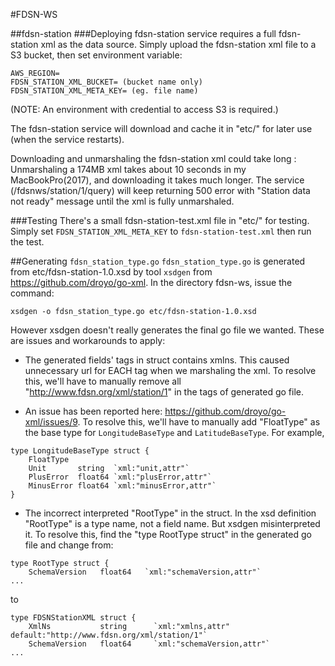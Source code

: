 #FDSN-WS

##fdsn-station
###Deploying
fdsn-station service requires a full fdsn-station xml as the data source.
Simply upload the fdsn-station xml file to a S3 bucket, then set environment variable:
```
AWS_REGION=
FDSN_STATION_XML_BUCKET= (bucket name only)
FDSN_STATION_XML_META_KEY= (eg. file name)
```
(NOTE: An environment with credential to access S3 is required.)

The fdsn-station service will download and cache it in "etc/" for later use (when the service restarts).

Downloading and unmarshaling the fdsn-station xml could take long : Unmarshaling a 174MB xml takes about 10 seconds in my MacBookPro(2017), and downloading it takes much longer. 
The service (/fdsnws/station/1/query) will keep returning 500 error with "Station data not ready" message until the xml is fully unmarshaled.

###Testing
There's a small fdsn-station-test.xml file in "etc/" for testing.
Simply set `FDSN_STATION_XML_META_KEY` to `fdsn-station-test.xml` then run the test.

##Generating `fdsn_station_type.go`
`fdsn_station_type.go` is generated from etc/fdsn-station-1.0.xsd by tool `xsdgen` from https://github.com/droyo/go-xml.
In the directory fdsn-ws, issue the command:
```
xsdgen -o fdsn_station_type.go etc/fdsn-station-1.0.xsd
```
However xsdgen doesn't really generates the final go file we wanted. These are issues and workarounds to apply:

* The generated fields' tags in struct contains xmlns. This caused unnecessary url for EACH tag when we marshaling the  xml.
To resolve this, we'll have to manually remove all "http://www.fdsn.org/xml/station/1" in the tags of generated go file.

* An issue has been reported here: https://github.com/droyo/go-xml/issues/9.
To resolve this, we'll have to manually add "FloatType" as the base type for `LongitudeBaseType` and `LatitudeBaseType`. For example,
```
type LongitudeBaseType struct {
	FloatType
	Unit       string  `xml:"unit,attr"`
	PlusError  float64 `xml:"plusError,attr"`
	MinusError float64 `xml:"minusError,attr"`
}
```

* The incorrect interpreted "RootType" in the struct.
In the xsd definition "RootType" is a type name, not a field name. But xsdgen misinterpreted it.
To resolve this, find the "type RootType struct" in the generated go file and change from:
```
type RootType struct {
    SchemaVersion   float64   `xml:"schemaVersion,attr"`
...
```
to
```
type FDSNStationXML struct {
    XmlNs           string      `xml:"xmlns,attr" default:"http://www.fdsn.org/xml/station/1"`
    SchemaVersion   float64     `xml:"schemaVersion,attr"`
...
```